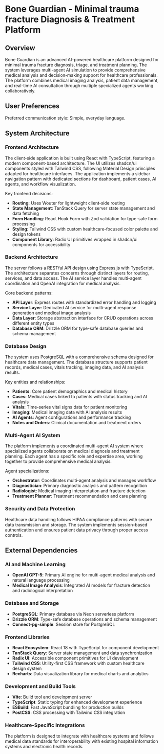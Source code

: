 # Bone Guardian - Minimal trauma fracture Diagnosis & Treatment Platform

## Overview

Bone Guardian is an advanced AI-powered healthcare platform designed for minimal trauma fracture diagnosis, triage, and treatment planning. The system leverages multi-agent AI simulation to provide comprehensive medical analysis and decision-making support for healthcare professionals. The platform combines medical imaging analysis, patient data management, and real-time AI consultation through multiple specialized agents working collaboratively.

## User Preferences

Preferred communication style: Simple, everyday language.

## System Architecture

### Frontend Architecture

The client-side application is built using React with TypeScript, featuring a modern component-based architecture. The UI utilizes shadcn/ui components styled with Tailwind CSS, following Material Design principles adapted for healthcare interfaces. The application implements a sidebar navigation pattern with dedicated sections for dashboard, patient cases, AI agents, and workflow visualization.

Key frontend decisions:

- **Routing**: Uses Wouter for lightweight client-side routing
- **State Management**: TanStack Query for server state management and data fetching
- **Form Handling**: React Hook Form with Zod validation for type-safe form processing
- **Styling**: Tailwind CSS with custom healthcare-focused color palette and design tokens
- **Component Library**: Radix UI primitives wrapped in shadcn/ui components for accessibility

### Backend Architecture

The server follows a RESTful API design using Express.js with TypeScript. The architecture separates concerns through distinct layers for routing, services, and data access. The AI service layer handles multi-agent coordination and OpenAI integration for medical analysis.

Core backend patterns:

- **API Layer**: Express routes with standardized error handling and logging
- **Service Layer**: Dedicated AI service for multi-agent response generation and medical image analysis
- **Data Layer**: Storage abstraction interface for CRUD operations across different entity types
- **Database ORM**: Drizzle ORM for type-safe database queries and schema management

### Database Design

The system uses PostgreSQL with a comprehensive schema designed for healthcare data management. The database structure supports patient records, medical cases, vitals tracking, imaging data, and AI analysis results.

Key entities and relationships:

- **Patients**: Core patient demographics and medical history
- **Cases**: Medical cases linked to patients with status tracking and AI analysis
- **Vitals**: Time-series vital signs data for patient monitoring
- **Imaging**: Medical imaging data with AI analysis results
- **AI Agents**: Agent configurations and performance tracking
- **Notes and Orders**: Clinical documentation and treatment orders

### Multi-Agent AI System

The platform implements a coordinated multi-agent AI system where specialized agents collaborate on medical diagnosis and treatment planning. Each agent has a specific role and expertise area, working together to provide comprehensive medical analysis.

Agent specializations:

- **Orchestrator**: Coordinates multi-agent analysis and manages workflow
- **Diagnostician**: Primary diagnostic analysis and pattern recognition
- **Radiologist**: Medical imaging interpretation and fracture detection
- **Treatment Planner**: Treatment recommendation and care planning

### Security and Data Protection

Healthcare data handling follows HIPAA compliance patterns with secure data transmission and storage. The system implements session-based authentication and ensures patient data privacy through proper access controls.

## External Dependencies

### AI and Machine Learning

- **OpenAI GPT-5**: Primary AI engine for multi-agent medical analysis and natural language processing
- **Medical Image Analysis**: Integrated AI models for fracture detection and radiological interpretation

### Database and Storage

- **PostgreSQL**: Primary database via Neon serverless platform
- **Drizzle ORM**: Type-safe database operations and schema management
- **Connect-pg-simple**: Session store for PostgreSQL

### Frontend Libraries

- **React Ecosystem**: React 18 with TypeScript for component development
- **TanStack Query**: Server state management and data synchronization
- **Radix UI**: Accessible component primitives for UI development
- **Tailwind CSS**: Utility-first CSS framework with custom healthcare design system
- **Recharts**: Data visualization library for medical charts and analytics

### Development and Build Tools

- **Vite**: Build tool and development server
- **TypeScript**: Static typing for enhanced development experience
- **ESBuild**: Fast JavaScript bundling for production builds
- **PostCSS**: CSS processing with Tailwind CSS integration

### Healthcare-Specific Integrations

The platform is designed to integrate with healthcare systems and follows medical data standards for interoperability with existing hospital information systems and electronic health records.
